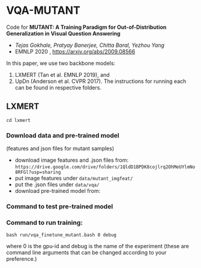 # VQA-MUTANT 

Code for **MUTANT: A Training Paradigm for Out-of-Distribution Generalization in Visual Question Answering**
- _Tejas Gokhale, Pratyay Banerjee, Chitta Baral, Yezhou Yang_
- EMNLP 2020 , https://arxiv.org/abs/2009.08566

In this paper, we use two backbone models: 
1. LXMERT (Tan et al. EMNLP 2019), and 
2. UpDn (Anderson et al. CVPR 2017).
The instructions for running each can be found in respective folders. 

## LXMERT
`cd lxmert`

### Download data and pre-trained model
(features and json files for mutant samples) 
- download image features and .json files from: `https://drive.google.com/drive/folders/1QldD1BPDK8cojlrq2OhMeUYlmNo8RFGl?usp=sharing`
- put image features under `data/mutant_imgfeat/`
- put the .json files under `data/vqa/`
- download pre-trained model from: 

### Command to test pre-trained model
### Command to run training:
```
bash run/vqa_finetune_mutant.bash 0 debug
```
where 0 is the gpu-id and debug is the name of the experiment (these are command line arguments that can be changed according to your preference.)

